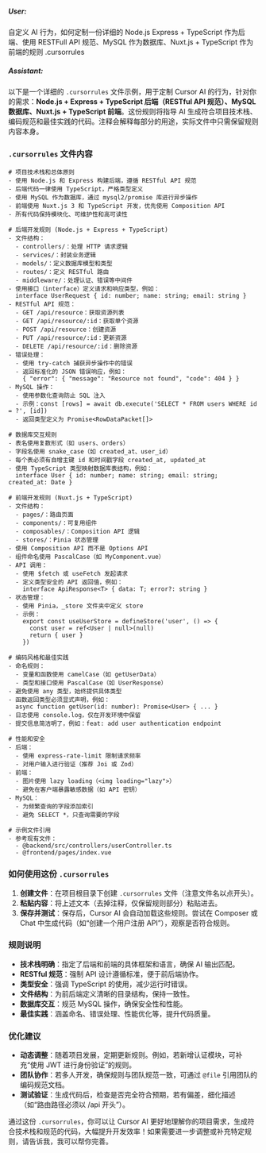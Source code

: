 ##### User:

自定义 AI 行为，如何定制一份详细的 Node.js Express + TypeScript 作为后端、使用 RESTFull API 规范、MySQL 作为数据库、Nuxt.js + TypeScript 作为前端的规则 .cursorrules

##### Assistant:

以下是一个详细的 `.cursorrules` 文件示例，用于定制 Cursor AI 的行为，针对你的需求：**Node.js + Express + TypeScript 后端（RESTful API 规范）、MySQL 数据库、Nuxt.js + TypeScript 前端**。这份规则将指导 AI 生成符合项目技术栈、编码规范和最佳实践的代码。注释会解释每部分的用途，实际文件中只需保留规则内容本身。

### `.cursorrules` 文件内容

```
# 项目技术栈和总体原则
- 使用 Node.js 和 Express 构建后端，遵循 RESTful API 规范
- 后端代码一律使用 TypeScript，严格类型定义
- 使用 MySQL 作为数据库，通过 mysql2/promise 库进行异步操作
- 前端使用 Nuxt.js 3 和 TypeScript 开发，优先使用 Composition API
- 所有代码保持模块化、可维护性和高可读性

# 后端开发规则 (Node.js + Express + TypeScript)
- 文件结构：
  - controllers/：处理 HTTP 请求逻辑
  - services/：封装业务逻辑
  - models/：定义数据库模型和类型
  - routes/：定义 RESTful 路由
  - middleware/：处理认证、错误等中间件
- 使用接口（interface）定义请求和响应类型，例如：
  interface UserRequest { id: number; name: string; email: string }
- RESTful API 规范：
  - GET /api/resource：获取资源列表
  - GET /api/resource/:id：获取单个资源
  - POST /api/resource：创建资源
  - PUT /api/resource/:id：更新资源
  - DELETE /api/resource/:id：删除资源
- 错误处理：
  - 使用 try-catch 捕获异步操作中的错误
  - 返回标准化的 JSON 错误响应，例如：
    { "error": { "message": "Resource not found", "code": 404 } }
- MySQL 操作：
  - 使用参数化查询防止 SQL 注入
  - 示例：const [rows] = await db.execute('SELECT * FROM users WHERE id = ?', [id])
  - 返回类型定义为 Promise<RowDataPacket[]>

# 数据库交互规则
- 表名使用复数形式（如 users、orders）
- 字段名使用 snake_case（如 created_at、user_id）
- 每个表必须有自增主键 id 和时间戳字段 created_at, updated_at
- 使用 TypeScript 类型映射数据库表结构，例如：
  interface User { id: number; name: string; email: string; created_at: Date }

# 前端开发规则 (Nuxt.js + TypeScript)
- 文件结构：
  - pages/：路由页面
  - components/：可复用组件
  - composables/：Composition API 逻辑
  - stores/：Pinia 状态管理
- 使用 Composition API 而不是 Options API
- 组件命名使用 PascalCase（如 MyComponent.vue）
- API 调用：
  - 使用 $fetch 或 useFetch 发起请求
  - 定义类型安全的 API 返回值，例如：
    interface ApiResponse<T> { data: T; error?: string }
- 状态管理：
  - 使用 Pinia，_store 文件夹中定义 store
  - 示例：
    export const useUserStore = defineStore('user', () => {
      const user = ref<User | null>(null)
      return { user }
    })

# 编码风格和最佳实践
- 命名规则：
  - 变量和函数使用 camelCase（如 getUserData）
  - 类型和接口使用 PascalCase（如 UserResponse）
- 避免使用 any 类型，始终提供具体类型
- 函数返回类型必须显式声明，例如：
  async function getUser(id: number): Promise<User> { ... }
- 日志使用 console.log，仅在开发环境中保留
- 提交信息简洁明了，例如：feat: add user authentication endpoint

# 性能和安全
- 后端：
  - 使用 express-rate-limit 限制请求频率
  - 对用户输入进行验证（推荐 Joi 或 Zod）
- 前端：
  - 图片使用 lazy loading（<img loading="lazy">）
  - 避免在客户端暴露敏感数据（如 API 密钥）
- MySQL：
  - 为频繁查询的字段添加索引
  - 避免 SELECT *，只查询需要的字段

# 示例文件引用
- 参考现有文件：
  - @backend/src/controllers/userController.ts
  - @frontend/pages/index.vue
```

### 如何使用这份 `.cursorrules`

1. **创建文件**：在项目根目录下创建 `.cursorrules` 文件（注意文件名以点开头）。
2. **粘贴内容**：将上述文本（去掉注释，仅保留规则部分）粘贴进去。
3. **保存并测试**：保存后，Cursor AI 会自动加载这些规则。尝试在 Composer 或 Chat 中生成代码（如“创建一个用户注册 API”），观察是否符合规则。

### 规则说明

- **技术栈明确**：指定了后端和前端的具体框架和语言，确保 AI 输出匹配。
- **RESTful 规范**：强制 API 设计遵循标准，便于前后端协作。
- **类型安全**：强调 TypeScript 的使用，减少运行时错误。
- **文件结构**：为前后端定义清晰的目录结构，保持一致性。
- **数据库交互**：规范 MySQL 操作，确保安全性和性能。
- **最佳实践**：涵盖命名、错误处理、性能优化等，提升代码质量。

### 优化建议

- **动态调整**：随着项目发展，定期更新规则。例如，若新增认证模块，可补充“使用 JWT 进行身份验证”的规则。
- **团队协作**：若多人开发，确保规则与团队规范一致，可通过 `@file` 引用团队的编码规范文档。
- **测试验证**：生成代码后，检查是否完全符合预期，若有偏差，细化描述（如“路由路径必须以 /api 开头”）。

通过这份 `.cursorrules`，你可以让 Cursor AI 更好地理解你的项目需求，生成符合技术栈和规范的代码，大幅提升开发效率！如果需要进一步调整或补充特定规则，请告诉我，我可以帮你完善。

